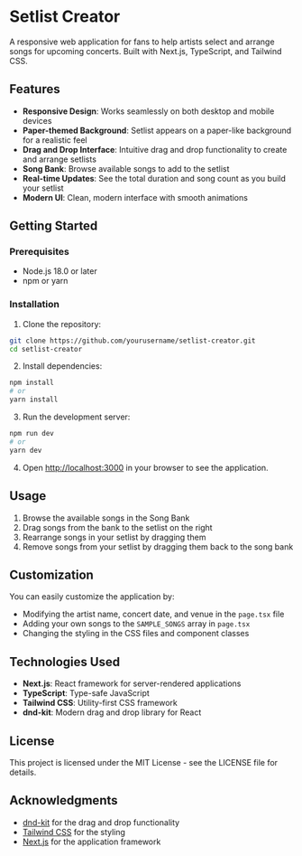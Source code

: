 # Setlist Creator

A responsive web application for fans to help artists select and arrange songs for upcoming concerts. Built with Next.js, TypeScript, and Tailwind CSS.

## Features

- **Responsive Design**: Works seamlessly on both desktop and mobile devices
- **Paper-themed Background**: Setlist appears on a paper-like background for a realistic feel
- **Drag and Drop Interface**: Intuitive drag and drop functionality to create and arrange setlists
- **Song Bank**: Browse available songs to add to the setlist
- **Real-time Updates**: See the total duration and song count as you build your setlist
- **Modern UI**: Clean, modern interface with smooth animations

## Getting Started

### Prerequisites

- Node.js 18.0 or later
- npm or yarn

### Installation

1. Clone the repository:
```bash
git clone https://github.com/yourusername/setlist-creator.git
cd setlist-creator
```

2. Install dependencies:
```bash
npm install
# or
yarn install
```

3. Run the development server:
```bash
npm run dev
# or
yarn dev
```

4. Open [http://localhost:3000](http://localhost:3000) in your browser to see the application.

## Usage

1. Browse the available songs in the Song Bank
2. Drag songs from the bank to the setlist on the right
3. Rearrange songs in your setlist by dragging them
4. Remove songs from your setlist by dragging them back to the song bank

## Customization

You can easily customize the application by:

- Modifying the artist name, concert date, and venue in the `page.tsx` file
- Adding your own songs to the `SAMPLE_SONGS` array in `page.tsx`
- Changing the styling in the CSS files and component classes

## Technologies Used

- **Next.js**: React framework for server-rendered applications
- **TypeScript**: Type-safe JavaScript
- **Tailwind CSS**: Utility-first CSS framework
- **dnd-kit**: Modern drag and drop library for React

## License

This project is licensed under the MIT License - see the LICENSE file for details.

## Acknowledgments

- [dnd-kit](https://dndkit.com/) for the drag and drop functionality
- [Tailwind CSS](https://tailwindcss.com/) for the styling
- [Next.js](https://nextjs.org/) for the application framework
